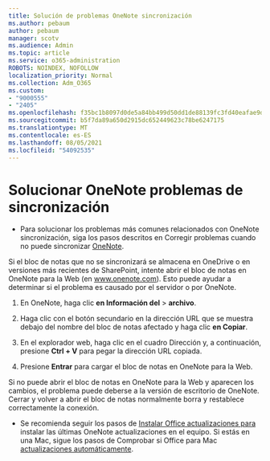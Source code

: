 ```yaml
---
title: Solución de problemas OneNote sincronización
ms.author: pebaum
author: pebaum
manager: scotv
ms.audience: Admin
ms.topic: article
ms.service: o365-administration
ROBOTS: NOINDEX, NOFOLLOW
localization_priority: Normal
ms.collection: Adm_O365
ms.custom:
- "9000555"
- "2405"
ms.openlocfilehash: f35bc1b8097d0de5a84bb499d50dd1de88139fc3fd40eafae9d3f4ad17d84d2a
ms.sourcegitcommit: b5f7da89a650d2915dc652449623c78be6247175
ms.translationtype: MT
ms.contentlocale: es-ES
ms.lasthandoff: 08/05/2021
ms.locfileid: "54092535"
---
```

# <a name="troubleshoot-onenote-sync-issues"></a>Solucionar OneNote problemas de sincronización

* Para solucionar los problemas más comunes relacionados con OneNote sincronización, siga los pasos descritos en Corregir problemas cuando no puede sincronizar [OneNote](https://support.office.com/article/Fix-issues-when-you-can-t-sync-OneNote-299495ef-66d1-448f-90c1-b785a6968d45).

Si el bloc de notas que no se sincronizará se almacena en OneDrive o en versiones más recientes de SharePoint, intente abrir el bloc de notas en OneNote para la Web (en www.onenote.com). Esto puede ayudar a determinar si el problema es causado por el servidor o por OneNote.

1. En OneNote, haga clic **en Información del**  >  **archivo**.

2. Haga clic con el botón secundario en la dirección URL que se muestra debajo del nombre del bloc de notas afectado y haga clic **en Copiar**.

3. En el explorador web, haga clic en el cuadro Dirección y, a continuación, presione **Ctrl + V** para pegar la dirección URL copiada.

4. Presione **Entrar** para cargar el bloc de notas en OneNote para la Web.

Si no puede abrir el bloc de notas en OneNote para la Web y aparecen los cambios, el problema puede deberse a la versión de escritorio de OneNote. Cerrar y volver a abrir el bloc de notas normalmente borra y restablece correctamente la conexión.

* Se recomienda seguir los pasos de [Instalar Office actualizaciones para](https://support.office.com/article/Install-Office-updates-2ab296f3-7f03-43a2-8e50-46de917611c5) instalar las últimas OneNote actualizaciones en el equipo. Si estás en una Mac, sigue los pasos de Comprobar si Office para Mac [actualizaciones automáticamente](https://support.office.com/article/update-office-for-mac-automatically-bfd1e497-c24d-4754-92ab-910a4074d7c1).